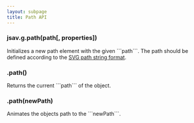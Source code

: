 ```yaml
---
layout: subpage
title: Path API
---
```


<h3 class="apimethod">jsav.g.path(path[, properties])</h3>
Initializes a new path element with the given ```path```. The path should be defined according
  to the <a href="http://www.w3.org/TR/SVG/paths.html#PathData">SVG path string format</a>.

<h3 class="apimethod">.path()</h3>
Returns the current ```path``` of the object.

<h3 class="apimethod">.path(newPath)</h3>
Animates the objects path to the ```newPath```.